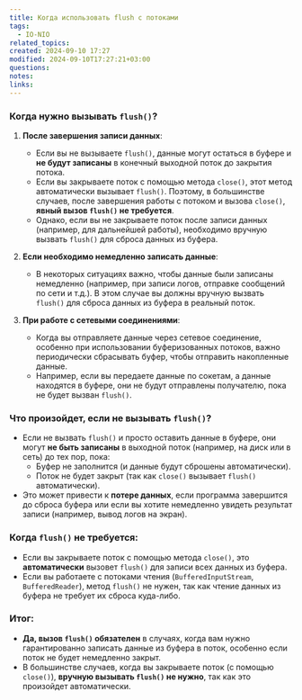 ```yaml
---
title: Когда использовать flush с потоками
tags:
  - IO-NIO
related_topics: 
created: 2024-09-10 17:27
modified: 2024-09-10T17:27:21+03:00
questions: 
notes: 
links: 
---
```

### Когда нужно вызывать `flush()`?

1. **После завершения записи данных**:
    
    - Если вы не вызываете `flush()`, данные могут остаться в буфере и **не будут записаны** в конечный выходной поток до закрытия потока.
    - Если вы закрываете поток с помощью метода `close()`, этот метод автоматически вызывает `flush()`. Поэтому, в большинстве случаев, после завершения работы с потоком и вызова `close()`, **явный вызов `flush()` не требуется**.
    - Однако, если вы не закрываете поток после записи данных (например, для дальнейшей работы), необходимо вручную вызвать `flush()` для сброса данных из буфера.
2. **Если необходимо немедленно записать данные**:
    
    - В некоторых ситуациях важно, чтобы данные были записаны немедленно (например, при записи логов, отправке сообщений по сети и т.д.). В этом случае вы должны вручную вызвать `flush()` для сброса данных из буфера в реальный поток.

3. **При работе с сетевыми соединениями**:
    
    - Когда вы отправляете данные через сетевое соединение, особенно при использовании буферизованных потоков, важно периодически сбрасывать буфер, чтобы отправить накопленные данные.
    - Например, если вы передаете данные по сокетам, а данные находятся в буфере, они не будут отправлены получателю, пока не будет вызван `flush()`.

### Что произойдет, если не вызывать `flush()`?

- Если не вызвать `flush()` и просто оставить данные в буфере, они могут **не быть записаны** в выходной поток (например, на диск или в сеть) до тех пор, пока:
    - Буфер не заполнится (и данные будут сброшены автоматически).
    - Поток не будет закрыт (так как `close()` вызывает `flush()` автоматически).
- Это может привести к **потере данных**, если программа завершится до сброса буфера или если вы хотите немедленно увидеть результат записи (например, вывод логов на экран).
### Когда `flush()` не требуется:

- Если вы закрываете поток с помощью метода `close()`, это **автоматически** вызовет `flush()` для записи всех данных из буфера.
- Если вы работаете с потоками чтения (`BufferedInputStream`, `BufferedReader`), метод `flush()` не нужен, так как чтение данных из буфера не требует их сброса куда-либо.

### Итог:

- **Да, вызов `flush()` обязателен** в случаях, когда вам нужно гарантированно записать данные из буфера в поток, особенно если поток не будет немедленно закрыт.
- В большинстве случаев, когда вы закрываете поток (с помощью `close()`), **вручную вызывать `flush()` не нужно**, так как это произойдет автоматически.